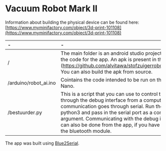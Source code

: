 # Vacuum Robot Mark II 

Information about building the physical device can be found here: [https://www.myminifactory.com/object/3d-print-101108](https://www.myminifactory.com/object/3d-print-101108)

| - | - |
| :------------ | :--------- |
|/ | The main folder is an android studio project containing the code for the app. An apk is present in the releases (https://github.com/alvitawa/stofzuigerrobot/releases). You can also build the apk from source. |
|/arduino/robot_ai.ino | Cointains the code intended to be run on the Arduino Nano. |
|/bestuurder.py | This is a script that you can use to control the robot through the debug interface from a computer. The communication goes through serial. Run the script with python3 and pass in the serial port as a command line argument. Communicating with the debug interface can also be done from the app, if you have attached the bluetooth module. |

The app was built using [Blue2Serial](https://github.com/MacroYau/Blue2Serial).
